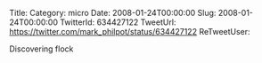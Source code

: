 Title: 
Category: micro
Date: 2008-01-24T00:00:00
Slug: 2008-01-24T00:00:00
TwitterId: 634427122
TweetUrl: https://twitter.com/mark_philpot/status/634427122
ReTweetUser: 

Discovering flock